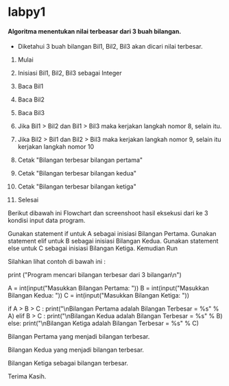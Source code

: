 # labpy1

#### Algoritma menentukan nilai terbeasar dari 3 buah bilangan.



- Diketahui 3 buah bilangan Bil1, Bil2, Bil3 akan dicari nilai terbesar.




1. Mulai

2. Inisiasi Bil1, Bil2, Bil3 sebagai Integer

3. Baca Bil1
4. Baca Bil2

5. Baca Bil3

6. Jika Bil1 > Bil2 dan Bil1 > Bil3 maka kerjakan langkah nomor 8, selain itu.

7. Jika Bil2 > Bil1 dan Bil2 > Bil3 maka kerjakan langkah nomor 9, selain itu kerjakan langkah nomor 10

8. Cetak "Bilangan terbesar bilangan pertama"

9. Cetak "Bilangan terbesar bilangan kedua"

10. Cetak "Bilangan terbesar bilangan ketiga"

11. Selesai



Berikut dibawah ini Flowchart dan screenshoot hasil eksekusi dari ke 3 kondisi input data program.


Gunakan statement if untuk A sebagai inisiasi Bilangan Pertama.
Gunakan statement elif untuk B sebagai inisiasi Bilangan Kedua.
Gunakan statement else untuk C sebagai inisiasi Bilangan Ketiga.
Kemudian Run

Silahkan lihat contoh di bawah ini :

print ("Program mencari bilangan terbesar dari 3 bilangan\n")

A = int(input("Masukkan Bilangan Pertama: "))
B = int(input("Masukkan Bilangan Kedua: "))
C = int(input("Masukkan Bilangan Ketiga: "))

if A > B > C :
     print("\nBilangan Pertama adalah Bilangan Terbesar = %s" % A)
elif B > C :
     print("\nBilangan Kedua adalah  Bilangan Terbesar = %s" % B)
else:
     print("\nBilangan Ketiga adalah Bilangan Terbesar = %s" % C)


Bilangan Pertama yang menjadi bilangan terbesar.


Bilangan Kedua yang menjadi bilangan terbesar.


Bilangan Ketiga sebagai bilangan terbesar.


Terima Kasih.




